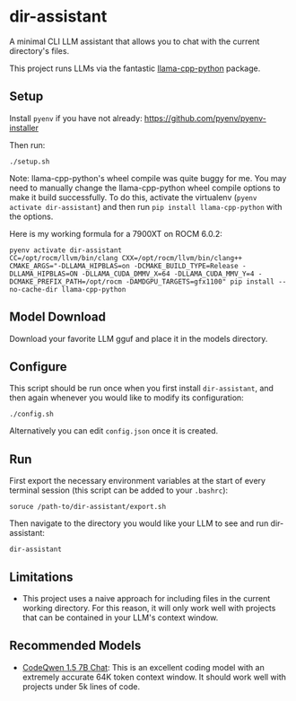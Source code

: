 # dir-assistant
A minimal CLI LLM assistant that allows you to chat with the current directory's files.

This project runs LLMs via the fantastic [llama-cpp-python](https://github.com/abetlen/llama-cpp-python) package.

## Setup

Install `pyenv` if you have not already: https://github.com/pyenv/pyenv-installer

Then run:
```
./setup.sh
```

Note: llama-cpp-python's wheel compile was quite buggy for me. You may need to manually change the 
llama-cpp-python wheel compile options to make it build successfully. To do this, activate the virtualenv 
(`pyenv activate dir-assistant`) and then run `pip install llama-cpp-python` with the options.

Here is my working formula for a 7900XT on ROCM 6.0.2:
```
pyenv activate dir-assistant
CC=/opt/rocm/llvm/bin/clang CXX=/opt/rocm/llvm/bin/clang++ CMAKE_ARGS="-DLLAMA_HIPBLAS=on -DCMAKE_BUILD_TYPE=Release -DLLAMA_HIPBLAS=ON -DLLAMA_CUDA_DMMV_X=64 -DLLAMA_CUDA_MMV_Y=4 -DCMAKE_PREFIX_PATH=/opt/rocm -DAMDGPU_TARGETS=gfx1100" pip install --no-cache-dir llama-cpp-python
```

## Model Download

Download your favorite LLM gguf and place it in the models directory.

## Configure

This script should be run once when you first install `dir-assistant`, and then again whenever you would
like to modify its configuration:

```
./config.sh
```

Alternatively you can edit `config.json` once it is created.

## Run

First export the necessary environment variables at the start of every terminal session
(this script can be added to your `.bashrc`):

```
soruce /path-to/dir-assistant/export.sh
```

Then navigate to the directory you would like your LLM to see and run dir-assistant:

```
dir-assistant
```

## Limitations

- This project uses a naive approach for including files in the current working directory. For this reason, it will only work well with projects that can be contained in your LLM's context window.

## Recommended Models

- [CodeQwen 1.5 7B Chat](https://huggingface.co/Qwen/CodeQwen1.5-7B-Chat-GGUF): This is an excellent coding model with an extremely accurate 64K token context window. It should work well with projects under 5k lines of code.
